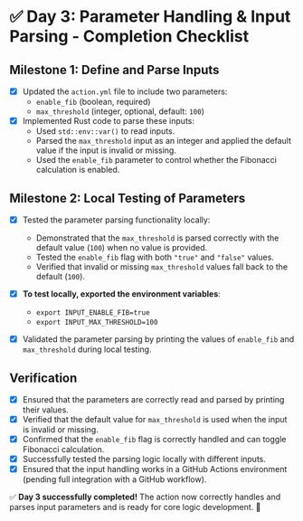 # ✅ Day 3: Parameter Handling & Input Parsing - Completion Checklist

## **Milestone 1: Define and Parse Inputs**
- [x] Updated the `action.yml` file to include two parameters:
  - `enable_fib` (boolean, required)
  - `max_threshold` (integer, optional, default: `100`)
- [x] Implemented Rust code to parse these inputs:
  - Used `std::env::var()` to read inputs.
  - Parsed the `max_threshold` input as an integer and applied the default value if the input is invalid or missing.
  - Used the `enable_fib` parameter to control whether the Fibonacci calculation is enabled.
  
## **Milestone 2: Local Testing of Parameters**
- [x] Tested the parameter parsing functionality locally:
  - Demonstrated that the `max_threshold` is parsed correctly with the default value (`100`) when no value is provided.
  - Tested the `enable_fib` flag with both `"true"` and `"false"` values.
  - Verified that invalid or missing `max_threshold` values fall back to the default (`100`).
  
- [x] **To test locally, exported the environment variables**:
  - `export INPUT_ENABLE_FIB=true`
  - `export INPUT_MAX_THRESHOLD=100`
  
- [x] Validated the parameter parsing by printing the values of `enable_fib` and `max_threshold` during local testing.

## **Verification**
- [x] Ensured that the parameters are correctly read and parsed by printing their values.
- [x] Verified that the default value for `max_threshold` is used when the input is invalid or missing.
- [x] Confirmed that the `enable_fib` flag is correctly handled and can toggle Fibonacci calculation.
- [x] Successfully tested the parsing logic locally with different inputs.
- [x] Ensured that the input handling works in a GitHub Actions environment (pending full integration with a GitHub workflow).

✅ **Day 3 successfully completed!** The action now correctly handles and parses input parameters and is ready for core logic development. 🚀
